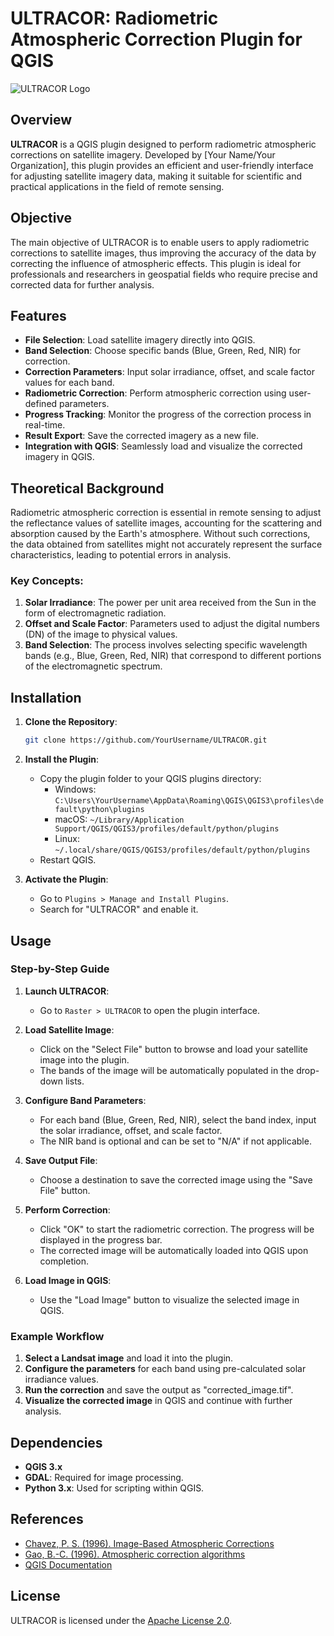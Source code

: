 # ULTRACOR: Radiometric Atmospheric Correction Plugin for QGIS

![ULTRACOR Logo](path/to/your/logo.png)

## Overview

**ULTRACOR** is a QGIS plugin designed to perform radiometric atmospheric corrections on satellite imagery. Developed by [Your Name/Your Organization], this plugin provides an efficient and user-friendly interface for adjusting satellite imagery data, making it suitable for scientific and practical applications in the field of remote sensing.

## Objective

The main objective of ULTRACOR is to enable users to apply radiometric corrections to satellite images, thus improving the accuracy of the data by correcting the influence of atmospheric effects. This plugin is ideal for professionals and researchers in geospatial fields who require precise and corrected data for further analysis.

## Features

- **File Selection**: Load satellite imagery directly into QGIS.
- **Band Selection**: Choose specific bands (Blue, Green, Red, NIR) for correction.
- **Correction Parameters**: Input solar irradiance, offset, and scale factor values for each band.
- **Radiometric Correction**: Perform atmospheric correction using user-defined parameters.
- **Progress Tracking**: Monitor the progress of the correction process in real-time.
- **Result Export**: Save the corrected imagery as a new file.
- **Integration with QGIS**: Seamlessly load and visualize the corrected imagery in QGIS.

## Theoretical Background

Radiometric atmospheric correction is essential in remote sensing to adjust the reflectance values of satellite images, accounting for the scattering and absorption caused by the Earth's atmosphere. Without such corrections, the data obtained from satellites might not accurately represent the surface characteristics, leading to potential errors in analysis.

### Key Concepts:

1. **Solar Irradiance**: The power per unit area received from the Sun in the form of electromagnetic radiation.
2. **Offset and Scale Factor**: Parameters used to adjust the digital numbers (DN) of the image to physical values.
3. **Band Selection**: The process involves selecting specific wavelength bands (e.g., Blue, Green, Red, NIR) that correspond to different portions of the electromagnetic spectrum.

## Installation

1. **Clone the Repository**:
    ```sh
    git clone https://github.com/YourUsername/ULTRACOR.git
    ```

2. **Install the Plugin**:
    - Copy the plugin folder to your QGIS plugins directory:
      - Windows: `C:\Users\YourUsername\AppData\Roaming\QGIS\QGIS3\profiles\default\python\plugins`
      - macOS: `~/Library/Application Support/QGIS/QGIS3/profiles/default/python/plugins`
      - Linux: `~/.local/share/QGIS/QGIS3/profiles/default/python/plugins`
    - Restart QGIS.

3. **Activate the Plugin**:
    - Go to `Plugins > Manage and Install Plugins`.
    - Search for "ULTRACOR" and enable it.

## Usage

### Step-by-Step Guide

1. **Launch ULTRACOR**:
   - Go to `Raster > ULTRACOR` to open the plugin interface.

2. **Load Satellite Image**:
   - Click on the "Select File" button to browse and load your satellite image into the plugin.
   - The bands of the image will be automatically populated in the drop-down lists.

3. **Configure Band Parameters**:
   - For each band (Blue, Green, Red, NIR), select the band index, input the solar irradiance, offset, and scale factor.
   - The NIR band is optional and can be set to "N/A" if not applicable.

4. **Save Output File**:
   - Choose a destination to save the corrected image using the "Save File" button.

5. **Perform Correction**:
   - Click "OK" to start the radiometric correction. The progress will be displayed in the progress bar.
   - The corrected image will be automatically loaded into QGIS upon completion.

6. **Load Image in QGIS**:
   - Use the "Load Image" button to visualize the selected image in QGIS.

### Example Workflow

1. **Select a Landsat image** and load it into the plugin.
2. **Configure the parameters** for each band using pre-calculated solar irradiance values.
3. **Run the correction** and save the output as "corrected_image.tif".
4. **Visualize the corrected image** in QGIS and continue with further analysis.

## Dependencies

- **QGIS 3.x**
- **GDAL**: Required for image processing.
- **Python 3.x**: Used for scripting within QGIS.

## References

- [Chavez, P. S. (1996). Image-Based Atmospheric Corrections](https://www.sciencedirect.com/science/article/pii/S0034425796000953)
- [Gao, B.-C. (1996). Atmospheric correction algorithms](https://www.osapublishing.org/ao/fulltext.cfm?uri=ao-35-15-2699&id=145358)
- [QGIS Documentation](https://docs.qgis.org/)

## License

ULTRACOR is licensed under the [Apache License 2.0](https://www.apache.org/licenses/LICENSE-2.0).


